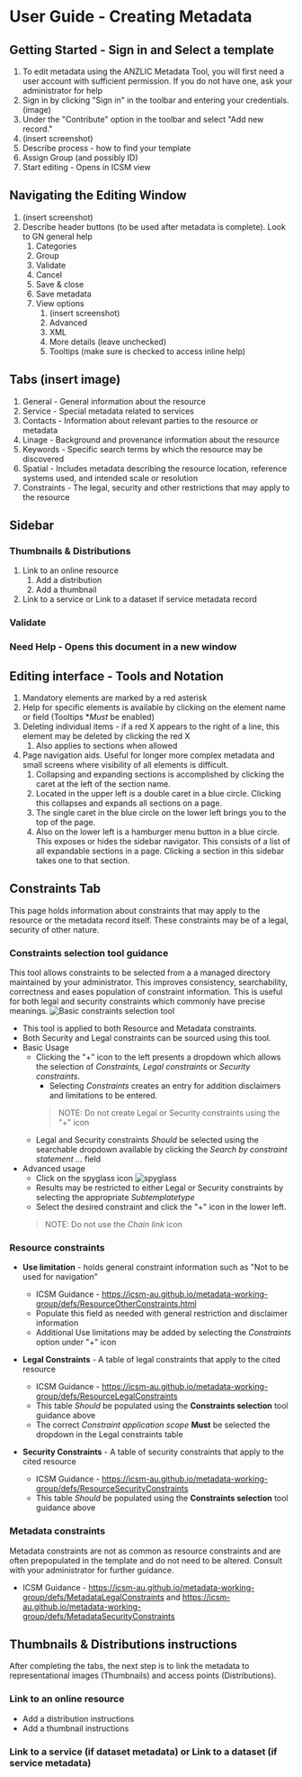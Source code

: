 # User Guide - Creating Metadata
## Getting Started - Sign in and Select a template
1. To edit metadata using the ANZLIC Metadata Tool, you will first need a user account with sufficient permission. If you do not have one, ask your administrator for help
1. Sign in by clicking "Sign in" in the toolbar and entering your credentials. (image)
1. Under the "Contribute" option in the toolbar and select "Add new record."
1. (insert screenshot)
1. Describe process - how to find your template
1. Assign Group (and possibly ID)
1. Start editing - Opens in ICSM view
## Navigating the Editing Window
1. (insert screenshot)
1. Describe header buttons (to be used after metadata is complete). Look to GN general help
    1. Categories
    1. Group
    1. Validate
    1. Cancel
    1. Save & close
    1. Save metadata
    1. View options 
        1. (insert screenshot)
        1. Advanced
        1. XML
        1. More details (leave unchecked)
        1. Tooltips (make sure is checked to access inline help)
## Tabs (insert image)
1. General - General information about the resource
1. Service - Special metadata related to services
1. Contacts - Information about relevant parties to the resource or metadata
1. Linage - Background and provenance information about the resource
1. Keywords - Specific search terms by which the resource may be discovered
1. Spatial - Includes metadata describing the resource location, reference systems used, and intended scale or resolution
1. Constraints - The legal, security and other restrictions that may apply to the resource

## Sidebar

### Thumbnails & Distributions

1. Link to an online resource
    1. Add a distribution
    1. Add a thumbnail
1. Link to a service or Link to a dataset if service metadata record

### Validate

### Need Help - Opens this document in a new window

## Editing interface - Tools and Notation
1. Mandatory elements are marked by a red asterisk
1. Help for specific elements is available by clicking on the element name or field (Tooltips **Must* be enabled)
1. Deleting individual items - if a red X appears to the right of a line, this element may be deleted by clicking the red X
    1. Also applies to sections when allowed
1. Page navigation aids. Useful for longer more complex metadata and small screens where visibility of all elements is difficult.
    1. Collapsing and expanding sections is accomplished by clicking the caret at the left of the section name. 
    1. Located in the upper left is a double caret in a blue circle. Clicking this collapses and expands all sections on a page.
    1. The single caret in the blue circle on the lower left brings you to the top of the page.
    1. Also on the lower left is a hamburger menu button in a blue circle. This exposes or hides the sidebar navigator. This consists of a list of all expandable sections in a page. Clicking a section in this sidebar takes one to that section.







## Constraints Tab
This page holds information about constraints that may apply to the resource or the metadata record itself.
These constraints may be of a legal, security of other nature.

###  **Constraints selection** tool guidance
This tool allows constraints to be selected from a a managed directory maintained by your administrator. This improves consistency, searchability, correctness and eases population of constraint information. This is useful for both legal and security constraints which commonly have precise meanings. ![Basic constraints selection tool](/image/constraintsToolBasic.png)

* This tool is applied to both Resource and Metadata constraints.
* Both Security and Legal constraints can be sourced using this tool.
* Basic Usage
    * Clicking the "+" icon to the left presents a dropdown which allows the selection of _Constraints, Legal constraints_ or _Security constraints_.
        * Selecting _Constraints_ creates an entry for addition disclaimers and limitations to be entered.
        >NOTE: Do not create Legal or Security constraints using the "+" icon
    * Legal and Security constraints _Should_ be selected using the searchable dropdown available by clicking the _Search by constraint statement ..._ field
* Advanced usage
    * Click on the spyglass icon ![spyglass](/image/spyglass.png) 
    * Results may be restricted to either Legal or Security constraints by selecting the appropriate _Subtemplatetype_
    * Select the desired constraint and click the "+" icon in the lower left.
    >NOTE: Do not use the _Chain link_ icon


### Resource constraints
* **Use limitation** - holds general constraint information such as "Not to be used for navigation"
    * ICSM Guidance - https://icsm-au.github.io/metadata-working-group/defs/ResourceOtherConstraints.html
    * Populate this field as needed with general restriction and disclaimer information
    * Additional Use limitations may be added by selecting the _Constraints_ option under "+" icon

* **Legal Constraints** - A table of legal constraints that apply to the cited resource
    * ICSM Guidance - https://icsm-au.github.io/metadata-working-group/defs/ResourceLegalConstraints
    * This table _Should_ be populated using the **Constraints selection** tool guidance above
    * The correct _Constraint application scope_ **Must** be selected the dropdown in the Legal constraints table

* **Security Constraints** - A table of security constraints that apply to the cited resource
    * ICSM Guidance - https://icsm-au.github.io/metadata-working-group/defs/ResourceSecurityConstraints
    * This table _Should_ be populated using the **Constraints selection** tool guidance above

### Metadata constraints
Metadata constraints are not as common as resource constraints and are often prepopulated in the template and do not need to be altered.
Consult with your administrator for further guidance.

* ICSM Guidance - https://icsm-au.github.io/metadata-working-group/defs/MetadataLegalConstraints and https://icsm-au.github.io/metadata-working-group/defs/MetadataSecurityConstraints

## Thumbnails & Distributions instructions
After completing the tabs, the next step is to link the metadata to representational images (Thumbnails) and access points (Distributions). 

### Link to an online resource
* Add a distribution instructions
* Add a thumbnail instructions

### Link to a service (if dataset metadata) or Link to a dataset (if service metadata)



    
